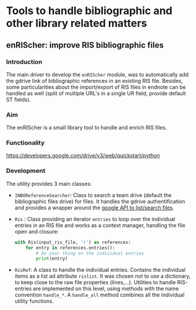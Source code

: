 # Tools to handle bibliographic and other library related matters


## enRIScher: improve RIS bibliographic files

### Introduction

The main driver to develop the `enRIScher` module, was to automatically add the gdrive link of bibliographic references in an existing RIS file. Besides, some particularities about the import/export of RIS files in endnote can be handled as well (split of multiple URL's in a single UR field, provide default ST fields). 

### Aim

The enRIScher is a small library tool to handle and enrich RIS files.

### Functionality

https://developers.google.com/drive/v3/web/quickstart/python

### Development

The utility provides 3 main classes: 

* `INBOReferenceSearcher`:  Class to search a team drive (default the bibliographic files drive) for files. It handles the gdrive authentification and provides a wrapper around the [google API to list/search files](https://developers.google.com/drive/v3/web/search-parameters).
* `Ris` : Class providing an iterator `entries` to loop over the individual entries in an RIS file and works as a context manager, handling the file open and closure:

  ```python
  with Ris(input_ris_file, 'r') as references:
      for entry in references.entries():
          # Do your thing on the individual entries
          print(entry)
  ```

* `RisRef`: A class to handle the individual entries. Contains the individual items as a list ad attribute `rislist`. It was chosen not to use a dictionary, to keep close to the raw file properties (lines,...). Utilities to handle RIS-entries are implemented on this level, using methods with the name convention `handle_*`. A `handle_all` method combines all the individual utility functions.
